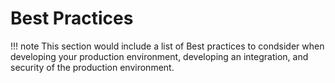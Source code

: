 # Best Practices

!!! note
    This section would include a list of Best practices to condsider when developing your production environment, developing an integration, and security of the production environment.  
